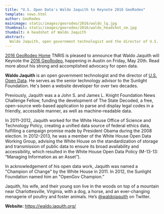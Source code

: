 ```yaml
---
title: "U.S. Open Data's Waldo Jaquith to Keynote 2016 GeoRodeo"
template: news.html
author: GeoRodeo 
mainimage: static/images/georodeo/2016/waldo_lg.jpg
thumbnail: static/images/georodeo/2016/waldo_headshot_sm.jpg
thumbalt: A headshot of Waldo Jaquith
abstract:
  Waldo Jaquith, open government technologist and the director of U.S. Open Data, will be keynote speaker for the 2016 GeoRodeo. 
---
```

<p class="lead"><a class="btn btn-lg btn-success pull-right" href="{{ m.link('georodeo/2016/index')}}"><i class="glyphicon glyphicon-home"></i> 2016 GeoRodeo Home</a> TNRIS is pleased to announce that Waldo Jaquith will Keynote the <a href="{{ m.link('georodeo/2016/index')}}">2016 GeoRodeo</a>, happening in Austin on Friday, May 20th. Read more about his strong and accomplished advocacy for open data.</p>

<p><strong>Waldo Jaquith</strong> is an open government technologist and the director of <a href="https://usopendata.org/">U.S. Open Data</a>. He serves as the senior technology advisor to the Sunlight Foundation. He's been a website developer for over two decades.</p>

Previously, Jaquith was a a John S. and James L. Knight Foundation News Challenge Fellow, funding the development of The State Decoded, a free, open-source web-based application to parse and display legal codes in a friendly, accessible manner, as well as machine-readable data.

In 2011–2012, Jaquith worked for the White House Office of Science and Technology Policy, creating a unified data source of federal ethics data, fulfilling a campaign promise made by President Obama during the 2008 election. In 2012–2013, he was a member of the White House Open Data Working Group, advising the White House on the standardization of storage and transmission of public data to ensure its broad availability and accessibility, which resulted in the White House Open Data Policy (M-13-13: “Managing Information as an Asset”).

In acknowledgement of his open data work, Jaquith was named a "Champion of Change" by the White House in 2011. In 2012, the Sunlight Foundation named him an "OpenGov Champion.”

Jaquith, his wife, and their young son live in the woods on top of a mountain near Charlottesville, Virginia, with a dog, a horse, and an ever-changing menagerie of poultry and foster animals. He’s <a href="https://twitter.com/waldojaquith">@waldojaquith</a> on Twitter.

**Website:** https://waldo.jaquith.org/

